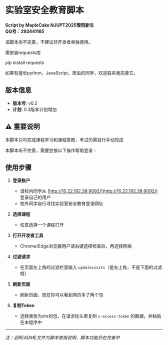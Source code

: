 # 实验室安全教育脚本

**Script by MapleCake NJUPT2025管院新生**  
**QQ号：292441165**

该脚本尚不完善，不建议非开发者单独使用。

需安装requests库 

pip install requests

如果有擅长python，JavaScript，爬虫的同学，欢迎联系我完善它。

## 版本信息

- **版本号**: v0.2
- **计划**: 0.3版本计划增加

## ⚠️ 重要说明

本脚本只可完成课程学习和课程答题，考试仍需自行手动完成

本脚本尚不完善，需要您按以下操作帮助登录：

## 使用步骤

1. **登录账户**
   - 请校内同学从 [http://10.22.192.38:9092/](http://10.22.192.38:9092/) 登录自己的用户
   - 校外同学自行寻找实验室安全教育登录网址

2. **选择课程**
   - 任意选择一个课程打开

3. **打开开发者工具**
   - Chrome/Edge浏览器用户请右键选择检查后，再选择网络

4. **过滤请求**
   - 在页面左上角的过滤栏里输入 `updatevisits`（是左上角，不是下面的过滤框）

5. **刷新页面**
   - 刷新页面，现在你可以看到网页多了两个包

6. **复制Token**
   - 选择类型为xhr的包，在请求标头里复制 `x-access-token` 的数据，并粘贴在本程序中

---

*注：此README文件为脚本使用说明，脚本功能仍在完善中*